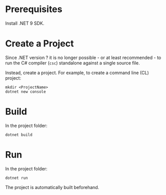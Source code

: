 # Prerequisites
Install .NET 9 SDK.

# Create a Project
Since .NET version ? it is no longer possible - or at least recommended - to run the C# compiler (`csc`) standalone against a single source file.

Instead, create a project. For example, to create a command line (CL) project:

```
mkdir <ProjectName>
dotnet new console
```

# Build
In the project folder:

```
dotnet build
```

# Run
In the project folder:

```
dotnet run
```

The project is automatically built beforehand.